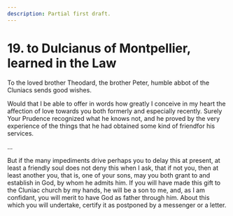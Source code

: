 ```yaml
---
description: Partial first draft.
---
```


# 19. to Dulcianus of Montpellier, learned in the Law

To the loved brother Theodard, the brother Peter, humble abbot of the Cluniacs sends good wishes.

Would that I be able to offer in words how greatly I conceive in my heart the affection of love towards you both formerly and especially recently. Surely Your Prudence recognized what he knows not, and he proved by the very experience of the things that he had obtained some kind of friendfor his services. 

…

But if the many impediments drive perhaps you to delay this at present, at least a friendly soul does not deny this when I ask, that if not you, then at least another you, that is, one of your sons, may you both grant to and establish in God, by whom he admits him. If you will have made this gift to the Cluniac church by my hands, he will be a son to me, and, as I am confidant, you will merit to have God as father through him. About this which you will undertake, certify it as postponed by a messenger or a letter.

